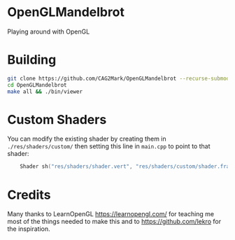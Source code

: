 # OpenGLMandelbrot
Playing around with OpenGL

# Building
```bash
git clone https://github.com/CAG2Mark/OpenGLMandelbrot --recurse-submodules
cd OpenGLMandelbrot
make all && ./bin/viewer
```

# Custom Shaders
You can modify the existing shader by creating them in `./res/shaders/custom/` then setting this line in `main.cpp` to point to that shader:
```cpp
	Shader sh("res/shaders/shader.vert", "res/shaders/custom/shader.frag");
```

# Credits
Many thanks to LearnOpenGL https://learnopengl.com/ for teaching me most of the things needed to make this and to https://github.com/lekro for the inspiration.
